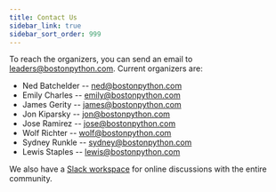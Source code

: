 ```yaml
---
title: Contact Us
sidebar_link: true
sidebar_sort_order: 999
---
```


To reach the organizers, you can send an email to <leaders@bostonpython.com>.  Current organizers are:

- Ned Batchelder -- <ned@bostonpython.com>
- Emily Charles -- <emily@bostonpython.com>
- James Gerity -- <james@bostonpython.com>
- Jon Kiparsky -- <jon@bostonpython.com>
- Jose Ramirez -- <jose@bostonpython.com>
- Wolf Richter -- <wolf@bostonpython.com>
- Sydney Runkle -- <sydney@bostonpython.com>
- Lewis Staples -- <lewis@bostonpython.com>

We also have a [Slack workspace](slack.md) for online discussions with the entire community.
